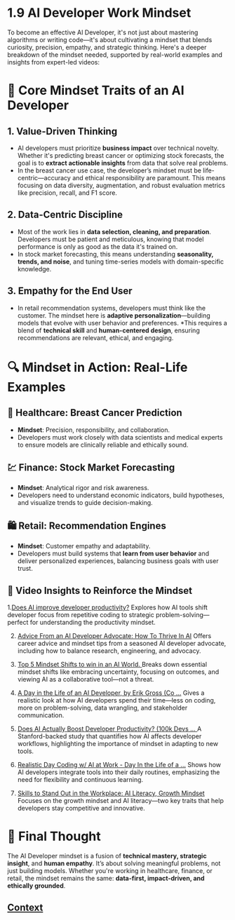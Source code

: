 # 1.9 AI Developer Work Mindset 
 
 To become an effective AI Developer, it's not just about mastering algorithms or writing code—it's about cultivating a mindset that blends curiosity, precision, empathy, and strategic thinking. Here's a deeper breakdown of the mindset needed, supported by real-world examples and insights from expert-led videos:

# 🧠 Core Mindset Traits of an AI Developer
## 1. Value-Driven Thinking

* AI developers must prioritize **business impact** over technical novelty. Whether it's predicting breast cancer or optimizing stock forecasts, the goal is to **extract actionable insights** from data that solve real problems.
* In the breast cancer use case, the developer’s mindset must be life-centric—accuracy and ethical responsibility are paramount. This means focusing on data diversity, augmentation, and robust evaluation metrics like precision, recall, and F1 score.

## 2. Data-Centric Discipline

* Most of the work lies in **data selection, cleaning, and preparation**. Developers must be patient and meticulous, knowing that model performance is only as good as the data it's trained on.
* In stock market forecasting, this means understanding **seasonality, trends, and noise**, and tuning time-series models with domain-specific knowledge.

## 3. Empathy for the End User

* In retail recommendation systems, developers must think like the customer. The mindset here is **adaptive personalization**—building models that evolve with user behavior and preferences.
*This requires a blend of **technical skill** and **human-centered design**, ensuring recommendations are relevant, ethical, and engaging.

# 🔍 Mindset in Action: Real-Life Examples

## 🏥 Healthcare: Breast Cancer Prediction

* **Mindset**: Precision, responsibility, and collaboration.
* Developers must work closely with data scientists and medical experts to ensure models are clinically reliable and ethically sound.

## 💹 Finance: Stock Market Forecasting

* **Mindset**: Analytical rigor and risk awareness.
* Developers need to understand economic indicators, build hypotheses, and visualize trends to guide decision-making.

## 🛍️ Retail: Recommendation Engines

* **Mindset**: Customer empathy and adaptability.
* Developers must build systems that **learn from user behavior** and deliver personalized experiences, balancing business goals with user trust.

## 🎥 Video Insights to Reinforce the Mindset

1.[Does AI improve developer productivity?]()
Explores how AI tools shift developer focus from repetitive coding to strategic problem-solving—perfect for understanding the productivity mindset.

2. [Advice From an AI Developer Advocate: How To Thrive In AI]()
Offers career advice and mindset tips from a seasoned AI developer advocate, including how to balance research, engineering, and advocacy.

3. [Top 5 Mindset Shifts to win in an AI World. ]()
Breaks down essential mindset shifts like embracing uncertainty, focusing on outcomes, and viewing AI as a collaborative tool—not a threat.

4. [A Day in the Life of an AI Developer, by Erik Gross (Co ...]()
Gives a realistic look at how AI developers spend their time—less on coding, more on problem-solving, data wrangling, and stakeholder communication.

5. [Does AI Actually Boost Developer Productivity? (100k Devs ... ]()
A Stanford-backed study that quantifies how AI affects developer workflows, highlighting the importance of mindset in adapting to new tools.

6. [Realistic Day Coding w/ AI at Work - Day In the Life of a ...]() 
Shows how AI developers integrate tools into their daily routines, emphasizing the need for flexibility and continuous learning.

7. [Skills to Stand Out in the Workplace: AI Literacy, Growth Mindset]()
Focuses on the growth mindset and AI literacy—two key traits that help developers stay competitive and innovative.

# 🧭 Final Thought
The AI Developer mindset is a fusion of **technical mastery, strategic insight**, and **human empathy**. It’s about solving meaningful problems, not just building models. Whether you're working in healthcare, finance, or retail, the mindset remains the same: **data-first, impact-driven, and ethically grounded**.
 
 ## [Context](./../context.md)
